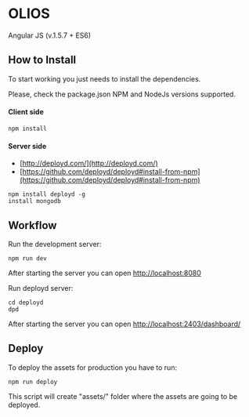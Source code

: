 # OLIOS

Angular JS (v.1.5.7 + ES6)

## How to Install

To start working you just needs to install the dependencies.

Please, check the package.json NPM and NodeJs versions supported.

#### Client side

```
npm install
```

#### Server side

+ [http://deployd.com/](http://deployd.com/)
+ [https://github.com/deployd/deployd#install-from-npm](https://github.com/deployd/deployd#install-from-npm)

```
npm install deployd -g
install mongodb
```

## Workflow

Run the development server:

```
npm run dev
```

After starting the server you can open [http://localhost:8080](http://localhost:8080)

Run deployd server:

```
cd deployd
dpd
```

After starting the server you can open [http://localhost:2403/dashboard/](http://localhost:2403/dashboard/)

## Deploy

To deploy the assets for production you have to run:

```
npm run deploy
```

This script will create "assets/" folder where the assets are going to be deployed.